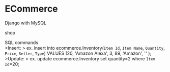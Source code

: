# ECommerce
Django with MySQL

shop




SQL commands 	
	>Insert:
	>	ex. insert into ecommerce.Inventory(`Item Id`, `Item Name`, `Quantity`, `Price`, `Seller`, `Type`) VALUES (20, 'Amazon Alexa', 3, 89, 'Amazon', '' );
	>Update:
	>	ex. update ecommerce.Inventory set quantity=2 where `Item Id`=20;

